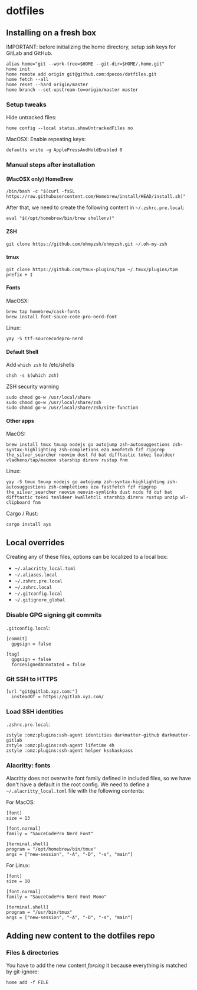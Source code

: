 # dotfiles

## Installing on a fresh box

IMPORTANT: before initializing the home directory, setup ssh keys for GitLab and GitHub.

    alias home="git --work-tree=$HOME --git-dir=$HOME/.home.git"
    home init
    home remote add origin git@github.com:dpecos/dotfiles.git
    home fetch --all
    home reset --hard origin/master
    home branch --set-upstream-to=origin/master master

### Setup tweaks

Hide untracked files:

    home config --local status.showUntrackedFiles no

MacOSX: Enable repeating keys:

    defaults write -g ApplePressAndHoldEnabled 0

### Manual steps after installation

#### (MacOSX only) HomeBrew

    /bin/bash -c "$(curl -fsSL https://raw.githubusercontent.com/Homebrew/install/HEAD/install.sh)"

After that, we need to create the following content in `~/.zshrc.pre.local`:

    eval "$(/opt/homebrew/bin/brew shellenv)"

#### ZSH

    git clone https://github.com/ohmyzsh/ohmyzsh.git ~/.oh-my-zsh

#### tmux

    git clone https://github.com/tmux-plugins/tpm ~/.tmux/plugins/tpm
    prefix + I

#### Fonts

MacOSX:

    brew tap homebrew/cask-fonts
    brew install font-sauce-code-pro-nerd-font

Linux:

    yay -S ttf-sourcecodepro-nerd

#### Default Shell

Add `which zsh` to /etc/shells

    chsh -s $(which zsh)

ZSH security warning

    sudo chmod go-w /usr/local/share
    sudo chmod go-w /usr/local/share/zsh
    sudo chmod go-w /usr/local/share/zsh/site-function

#### Other apps

MacOS:

    brew install tmux tmuxp nodejs go autojump zsh-autosuggestions zsh-syntax-highlighting zsh-completions eza neofetch fzf ripgrep the_silver_searcher neovim dust fd bat difftastic tokei tealdeer vladkens/tap/macmon starship direnv rustup fnm

Linux:

    yay -S tmux tmuxp nodejs go autojump zsh-syntax-highlighting zsh-autosuggestions zsh-completions eza fastfetch fzf ripgrep the_silver_searcher neovim neovim-symlinks dust ncdu fd duf bat difftastic tokei tealdeer kwalletcli starship direnv rustup unzip wl-clipboard fnm

Cargo / Rust:

    cargo install ays

## Local overrides

Creating any of these files, options can be localized to a local box:

- `~/.alacritty_local.toml`
- `~/.aliases.local`
- `~/.zshrc.pre.local`
- `~/.zshrc.local`
- `~/.gitconfig.local`
- `~/.gitignore_global`

### Disable GPG signing git commits

`.gitconfig.local`:

    [commit]
      gpgsign = false

    [tag]
      gpgsign = false
      forceSignedAnnotated = false

### Git SSH to HTTPS

    [url "git@gitlab.xyz.com:"]
      insteadOf = https://gitlab.xyz.com/

### Load SSH identities

`.zshrc.pre.local`:

    zstyle :omz:plugins:ssh-agent identities darkmatter-github darkmatter-gitlab
    zstyle :omz:plugins:ssh-agent lifetime 4h
    zstyle :omz:plugins:ssh-agent helper ksshaskpass

### Alacritty: fonts

Alacritty does not overwrite font family defined in included files, so we have don't have a default in the root config. We need to define a `~/.alacritty_local.toml` file with the following contents:

For MacOS:

    [font]
    size = 13

    [font.normal]
    family = "SauceCodePro Nerd Font"

    [terminal.shell]
    program = "/opt/homebrew/bin/tmux"
    args = ["new-session", "-A", "-D", "-s", "main"]

For Linux:

    [font]
    size = 10

    [font.normal]
    family = "SauceCodePro Nerd Font Mono"

    [terminal.shell]
    program = "/usr/bin/tmux"
    args = ["new-session", "-A", "-D", "-s", "main"]

## Adding new content to the dotfiles repo

### Files & directories

You have to add the new content _forcing_ it because everything is matched by git-ignore:

    home add -f FILE

